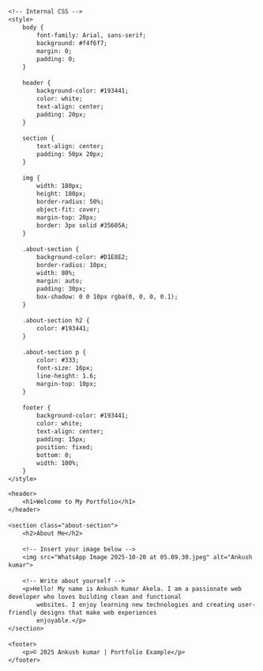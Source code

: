 <!DOCTYPE html>
<html lang="en">

<head>
    <meta charset="UTF-8">
    <meta name="viewport" content="width=device-width, initial-scale=1.0">
    <title>My Portfolio - About Me</title>

    <!-- Internal CSS -->
    <style>
        body {
            font-family: Arial, sans-serif;
            background: #f4f6f7;
            margin: 0;
            padding: 0;
        }

        header {
            background-color: #193441;
            color: white;
            text-align: center;
            padding: 20px;
        }

        section {
            text-align: center;
            padding: 50px 20px;
        }

        img {
            width: 180px;
            height: 180px;
            border-radius: 50%;
            object-fit: cover;
            margin-top: 20px;
            border: 3px solid #35605A;
        }

        .about-section {
            background-color: #D1E8E2;
            border-radius: 10px;
            width: 80%;
            margin: auto;
            padding: 30px;
            box-shadow: 0 0 10px rgba(0, 0, 0, 0.1);
        }

        .about-section h2 {
            color: #193441;
        }

        .about-section p {
            color: #333;
            font-size: 16px;
            line-height: 1.6;
            margin-top: 10px;
        }

        footer {
            background-color: #193441;
            color: white;
            text-align: center;
            padding: 15px;
            position: fixed;
            bottom: 0;
            width: 100%;
        }
    </style>
</head>

<body>

    <header>
        <h1>Welcome to My Portfolio</h1>
    </header>

    <section class="about-section">
        <h2>About Me</h2>

        <!-- Insert your image below -->
        <img src="WhatsApp Image 2025-10-20 at 05.09.30.jpeg" alt="Ankush kumar">

        <!-- Write about yourself -->
        <p>Hello! My name is Ankush Kumar Akela. I am a passionate web developer who loves building clean and functional
            websites. I enjoy learning new technologies and creating user-friendly designs that make web experiences
            enjoyable.</p>
    </section>

    <footer>
        <p>© 2025 Ankush kumar | Portfolio Example</p>
    </footer>

</body>

</html>
